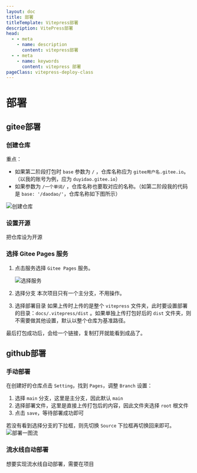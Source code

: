 ```yaml
---
layout: doc
title: 部署
titleTemplate: Vitepress部署
description: VitePress部署
head:
  - - meta
    - name: description
      content: vitepress部署
  - - meta
    - name: keywords
      content: vitepress 部署
pageClass: vitepress-deploy-class
---
```


# 部署

## gitee部署

### 创建仓库
重点：
- 如果第二阶段打包时 `base` 参数为 `/` ，仓库名称应为 `gitee用户名.gitee.io`。（以我的账号为例，应为 `duyidao.gitee.io`）
- 如果参数为 `/一个单词/` ，仓库名称也要取对应的名称。（如第二阶段我的代码是 `base: '/daodao/'`，仓库名称如下图所示）

![创建仓库](https://s1.ax1x.com/2023/02/01/pSBXbdg.png)

### 设置开源
把仓库设为开源

### 选择 Gitee Pages 服务
1. 点击服务选择 `Gitee Pages` 服务。

    ![选择服务](https://s1.ax1x.com/2023/02/01/pSBvp9A.png)

2. 选择分支
   本次项目只有一个主分支，不用操作。
3. 选择部署目录
   如果上传时上传的是整个 `vitepress` 文件夹，此时要设置部署的目录：`docs/.vitepress/dist` 。如果单独上传打包好后的 `dist` 文件夹，则不需要做其他设置，默认以整个仓库为基准路径。

最后打包成功后，会给一个链接，复制打开就能看到成品了。

## github部署

### 手动部署

在创建好的仓库点击 `Setting`，找到 `Pages`，调整 `Branch` 设置：
1. 选择 `main` 分支，这里是主分支，因此默认 `main` 
2. 选择部署文件，这里是直接上传打包后的内容，因此文件夹选择 `root` 根文件
3. 点击 `save`，等待部署成功即可

若没有看到选择分支的下拉框，则先切换 `Source` 下拉框再切换回来即可。
![部署一图流](https://pic.imgdb.cn/item/675260bad0e0a243d4de6f10.png)

### 流水线自动部署

想要实现流水线自动部署，需要在项目